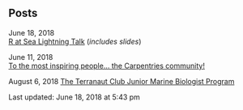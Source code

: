 ## Posts

June 18, 2018  
[R at Sea Lightning Talk](https://daniellequinn.github.io/blog-posts/r-at-sea-carpentry-con/r-at-sea-carpentry-con.html) (*includes slides*)

June 11, 2018  
[To the most inspiring people... the Carpentries community!](https://daniellequinn.github.io/blog-posts/carpentrycon/follow-up.html)

August 6, 2018
[The Terranaut Club Junior Marine Biologist Program](https://daniellequinn.github.io/blog-posts/terranaut_jmb2018/blogtext.html)

Last updated: June 18, 2018 at 5:43 pm
